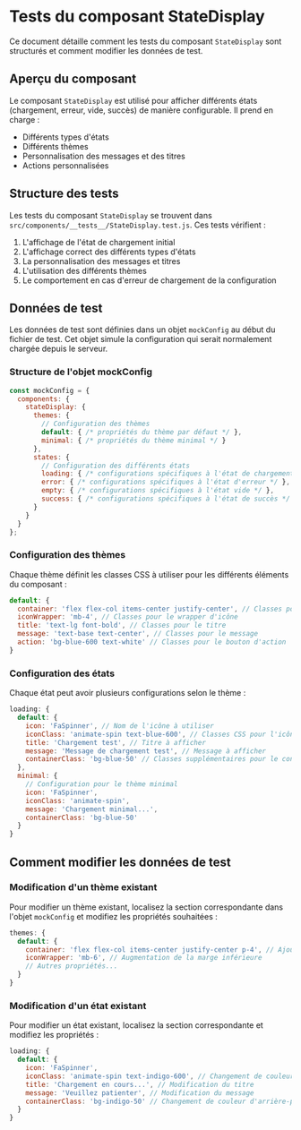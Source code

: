 # Tests du composant StateDisplay

Ce document détaille comment les tests du composant `StateDisplay` sont structurés et comment modifier les données de test.

## Aperçu du composant

Le composant `StateDisplay` est utilisé pour afficher différents états (chargement, erreur, vide, succès) de manière configurable. Il prend en charge :
- Différents types d'états
- Différents thèmes
- Personnalisation des messages et des titres
- Actions personnalisées

## Structure des tests

Les tests du composant `StateDisplay` se trouvent dans `src/components/__tests__/StateDisplay.test.js`. Ces tests vérifient :

1. L'affichage de l'état de chargement initial
2. L'affichage correct des différents types d'états
3. La personnalisation des messages et titres
4. L'utilisation des différents thèmes
5. Le comportement en cas d'erreur de chargement de la configuration

## Données de test

Les données de test sont définies dans un objet `mockConfig` au début du fichier de test. Cet objet simule la configuration qui serait normalement chargée depuis le serveur.

### Structure de l'objet mockConfig

```javascript
const mockConfig = {
  components: {
    stateDisplay: {
      themes: {
        // Configuration des thèmes
        default: { /* propriétés du thème par défaut */ },
        minimal: { /* propriétés du thème minimal */ }
      },
      states: {
        // Configuration des différents états
        loading: { /* configurations spécifiques à l'état de chargement */ },
        error: { /* configurations spécifiques à l'état d'erreur */ },
        empty: { /* configurations spécifiques à l'état vide */ },
        success: { /* configurations spécifiques à l'état de succès */ }
      }
    }
  }
};
```

### Configuration des thèmes

Chaque thème définit les classes CSS à utiliser pour les différents éléments du composant :

```javascript
default: {
  container: 'flex flex-col items-center justify-center', // Classes pour le conteneur
  iconWrapper: 'mb-4', // Classes pour le wrapper d'icône
  title: 'text-lg font-bold', // Classes pour le titre
  message: 'text-base text-center', // Classes pour le message
  action: 'bg-blue-600 text-white' // Classes pour le bouton d'action
}
```

### Configuration des états

Chaque état peut avoir plusieurs configurations selon le thème :

```javascript
loading: {
  default: {
    icon: 'FaSpinner', // Nom de l'icône à utiliser
    iconClass: 'animate-spin text-blue-600', // Classes CSS pour l'icône
    title: 'Chargement test', // Titre à afficher
    message: 'Message de chargement test', // Message à afficher
    containerClass: 'bg-blue-50' // Classes supplémentaires pour le conteneur
  },
  minimal: {
    // Configuration pour le thème minimal
    icon: 'FaSpinner',
    iconClass: 'animate-spin',
    message: 'Chargement minimal...',
    containerClass: 'bg-blue-50'
  }
}
```

## Comment modifier les données de test

### Modification d'un thème existant

Pour modifier un thème existant, localisez la section correspondante dans l'objet `mockConfig` et modifiez les propriétés souhaitées :

```javascript
themes: {
  default: {
    container: 'flex flex-col items-center justify-center p-4', // Ajout de padding
    iconWrapper: 'mb-6', // Augmentation de la marge inférieure
    // Autres propriétés...
  }
}
```

### Modification d'un état existant

Pour modifier un état existant, localisez la section correspondante et modifiez les propriétés :

```javascript
loading: {
  default: {
    icon: 'FaSpinner',
    iconClass: 'animate-spin text-indigo-600', // Changement de couleur
    title: 'Chargement en cours...', // Modification du titre
    message: 'Veuillez patienter', // Modification du message
    containerClass: 'bg-indigo-50' // Changement de couleur d'arrière-plan
  }
}
```
